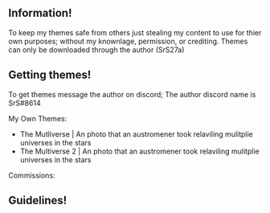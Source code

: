 ## Information!
To keep my themes safe from others just stealing my content to use for thier own purposes; without my knownlage, permission, or crediting.
Themes can only be downloaded through the author (SrS27a)

## Getting themes!
To get themes message the author on discord; The author discord name is SrS#8614

My Own Themes:
- The Mutliverse | An photo that an austromener took relaviling mulitplie universes in the stars
- The Multiverse 2 | An photo that an austromener took relaviling mulitplie universes in the stars

Commissions:

## Guidelines!
